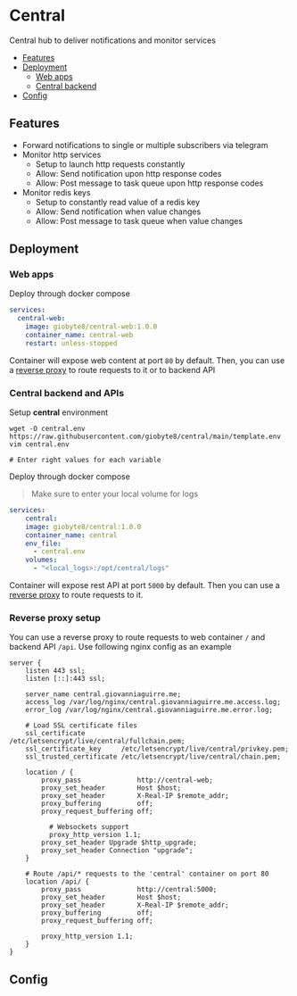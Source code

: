# Central
Central hub to deliver notifications and monitor services

- [Features](#features)
- [Deployment](#deployment)
  - [Web apps](#web-apps)
  - [Central backend](#central-backend-and-APIs)
- [Config](#config)

## Features

- Forward notifications to single or multiple subscribers via telegram
- Monitor http services
    - Setup to launch http requests constantly
    - Allow: Send notification upon http response codes
    - Allow: Post message to task queue upon http response codes
- Monitor redis keys
    - Setup to constantly read value of a redis key
    - Allow: Send notification when value changes
    - Allow: Post message to task queue when value changes

## Deployment

### Web apps

Deploy through docker compose

```yaml
services:
  central-web:
    image: giobyte8/central-web:1.0.0
    container_name: central-web
    restart: unless-stopped
```

Container will expose web content at port `80` by default. Then, you can use a [reverse proxy](#reverse-proxy-setup) to route requests to it or to backend API

### Central backend and APIs

Setup **central** environment

```shell
wget -O central.env https://raw.githubusercontent.com/giobyte8/central/main/template.env
vim central.env

# Enter right values for each variable
```

Deploy through docker compose

> Make sure to enter your local volume for logs

```yaml
services:
	central:
    image: giobyte8/central:1.0.0
    container_name: central
    env_file:
      - central.env
    volumes:
      - "<local_logs>:/opt/central/logs"
```

Container will expose rest API at port `5000` by default. Then you can use a [reverse proxy](#reverse-proxy-setup) to route requests to it.

### Reverse proxy setup

You can use a reverse proxy to route requests to web container `/` and backend API `/api`. Use following nginx config as an example

```properties
server {
    listen 443 ssl;
    listen [::]:443 ssl;

    server_name central.giovanniaguirre.me;
    access_log /var/log/nginx/central.giovanniaguirre.me.access.log;
    error_log /var/log/nginx/central.giovanniaguirre.me.error.log;

    # Load SSL certificate files
    ssl_certificate         /etc/letsencrypt/live/central/fullchain.pem;
    ssl_certificate_key     /etc/letsencrypt/live/central/privkey.pem;
    ssl_trusted_certificate /etc/letsencrypt/live/central/chain.pem;

    location / {
        proxy_pass              http://central-web;
        proxy_set_header        Host $host;
        proxy_set_header        X-Real-IP $remote_addr;
        proxy_buffering         off;
        proxy_request_buffering off;

	      # Websockets support
    	  proxy_http_version 1.1;
      	proxy_set_header Upgrade $http_upgrade;
      	proxy_set_header Connection "upgrade";
    }

    # Route /api/* requests to the 'central' container on port 80
    location /api/ {
        proxy_pass              http://central:5000;
        proxy_set_header        Host $host;
        proxy_set_header        X-Real-IP $remote_addr;
        proxy_buffering         off;
        proxy_request_buffering off;
   
        proxy_http_version 1.1;
    }
}

```

## Config

